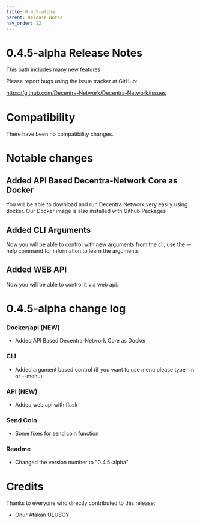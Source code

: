 ```yaml
---
title: 0.4.5-alpha
parent: Release Notes
nav_order: 12
---
```


0.4.5-alpha Release Notes
====================

This path includes many new features

Please report bugs using the issue tracker at GitHub:

  <https://github.com/Decentra-Network/Decentra-Network/issues>

Compatibility
==============

There have been no compatibility changes.

Notable changes
===============

## Added API Based Decentra-Network Core as Docker

You will be able to download and run Decentra Network very easily using docker. 
Our Docker image is also installed with Github Packages

## Added CLI Arguments

Now you will be able to control with new arguments from the cli, 
use the --help command for information to learn the arguments

## Added WEB API

Now you will be able to control it via web api.

0.4.5-alpha change log
=================

### Docker/api (NEW)
- Added API Based Decentra-Network Core as Docker

### CLI
- Added argument based control (if you want to use menu please type -m or --menu)

### API (NEW)
- Added web api with flask

### Send Coin
- Some fixes for send coin function

### Readme
- Changed the version number to "0.4.5-alpha"

Credits
=======

Thanks to everyone who directly contributed to this release:

- Onur Atakan ULUSOY
